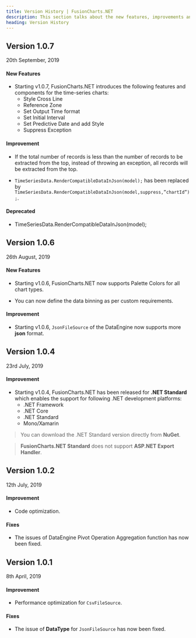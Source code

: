 ```yaml
---
title: Version History | FusionCharts.NET
description: This section talks about the new features, improvements and fixes for v1.0.7.
heading: Version History
---
```


<h2 class="sub-heading">Version 1.0.7</h2>

<p class="release-date">20th September, 2019</p>

<h4 class="sub-heading">New Features</h4>

- Starting v1.0.7, FusionCharts.NET introduces the following features and components for the time-series charts:
    - Style Cross Line
    - Reference Zone
    - Set Output Time format
    - Set Initial Interval
    - Set Predictive Date and add Style
    - Suppress Exception

<h4>Improvement</h4>

- If the total number of records is less than the number of records to be extracted from the top, instead of throwing an exception, all records will be extracted from the top.

- `TimeSeriesData.RenderCompatibleDataInJson(model);` has been replaced by `TimeSeriesData.RenderCompatibleDataInJson(model,suppress,”chartId”);`. 

<h4>Deprecated</h4>

- TimeSeriesData.RenderCompatibleDataInJson(model);

<h2 class="sub-heading">Version 1.0.6</h2>

<p class="release-date">26th August, 2019</p>

<h4 class="sub-heading">New Features</h4>

- Starting v1.0.6, FusionCharts.NET now supports Palette Colors for all chart types.

- You can now define the data binning as per custom requirements.

<h4>Improvement</h4>

- Starting v1.0.6, `JsonFileSource` of the DataEngine now supports more **json** format.

<h2 class="sub-heading">Version 1.0.4</h2>

<p class="release-date">23rd July, 2019</p>

<h4 class="sub-heading">Improvement</h4>

- Starting v1.0.4, FusionCharts.NET has been released for **.NET Standard** which enables the support for following .NET development platforms:
  - .NET Framework
  - .NET Core
  - .NET Standard
  - Mono/Xamarin

> You can download the .NET Standard version directly from **NuGet**.

> **FusionCharts.NET Standard** does not support **ASP.NET Export Handler**.

<h2 class="sub-heading">Version 1.0.2</h2>

<p class="release-date">12th July, 2019</p>

<h4 class="sub-heading">Improvement</h4>

- Code optimization.

<h4>Fixes</h4>

- The issues of DataEngine Pivot Operation Aggregation function has now been fixed.

<h2 class="sub-heading">Version 1.0.1</h2>

<p class="release-date">8th April, 2019</p>

<h4 class="sub-heading">Improvement</h4>

- Performance optimization for `CsvFileSource`.

<h4>Fixes</h4>

- The issue of **DataType** for `JsonFileSource` has now been fixed.
